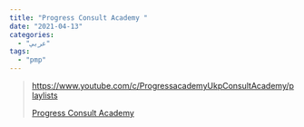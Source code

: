 ```yaml
---
title: "Progress Consult Academy "
date: "2021-04-13"
categories:
  - "عربي"
tags:
  - "pmp"
---
```


> https://www.youtube.com/c/ProgressacademyUkpConsultAcademy/playlists
>
> [Progress Consult Academy ](https://www.youtube.com/c/ProgressacademyUkpConsultAcademy/playlists)
